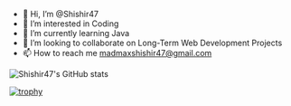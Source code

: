 - 👋 Hi, I’m @Shishir47
- 👀 I’m interested in Coding
- 🌱 I’m currently learning Java
- 💞️ I’m looking to collaborate on Long-Term Web Development Projects
- 📫 How to reach me madmaxshishir47@gmail.com

![Shishir47's GitHub stats](https://github-readme-stats.vercel.app/api?username=shishir47&theme=dark&show_icons=true)

[![trophy](https://github-profile-trophy.vercel.app/?username=Shishir47)](https://github.com/ryo-ma/github-profile-trophy)

<!---
Shishir47/Shishir47 is a ✨ special ✨ repository because its `README.md` (this file) appears on your GitHub profile.
You can click the Preview link to take a look at your changes.
--->
